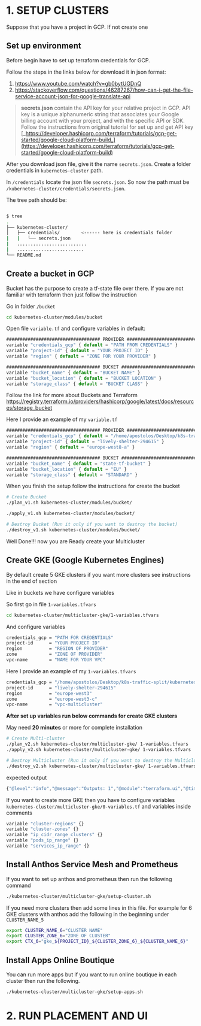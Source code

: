 # 1. SETUP CLUSTERS

Suppose that you have a project in GCP. If not create one

## Set up environment

Before begin have to set up terraform credentials for GCP.

Follow the steps in the links below for download it in json format:

1. https://www.youtube.com/watch?v=gb0bytUGDnQ
2. https://stackoverflow.com/questions/46287267/how-can-i-get-the-file-service-account-json-for-google-translate-api

> **secrets.json** contain the API key for your relative project in GCP. API key is a unique alphanumeric string that associates your Google billing account with your project, and with the specific API or SDK. Follow the instructions from original tutorial for set up and get API key [_https://developer.hashicorp.com/terraform/tutorials/gcp-get-started/google-cloud-platform-build_](https://developer.hashicorp.com/terraform/tutorials/gcp-get-started/google-cloud-platform-build)

After you download json file, give it the name `secrets.json`.
Create a folder credentials in `kubernetes-cluster` path.

In `/credentials` locate the json file `secrets.json`. So now the path must be `/kubernetes-cluster/credentials/secrets.json`.

The tree path should be:

```bash

$ tree
.
├── kubernetes-cluster/
│   ├── credentials/        <------ here is credentials folder
|   |   └── secrets.json
|   ..........................
|   .........................
└── README.md

```

## Create a bucket in GCP

Bucket has the purpose to create a tf-state file over there.
If you are not familiar with terraform then just follow the instruction

Go in folder `/bucket`

```sh
cd kubernetes-cluster/modules/bucket
```

Open file `variable.tf` and configure variables in default:

```js
################################### PROVIDER ##############################
variable "credentials_gcp" { default = "PATH FROM CREDENTIALS" }
variable "project-id" { default = "YOUR PROJECT ID" }
variable "region" { default = "ZONE FOR YOUR PROVIDER" }

################################### BUCKET ###################################
variable "bucket_name" { default = "BUCKET NAME" }
variable "bucket_location" { default = "BUCKET LOCATION" }
variable "storage_class" { default = "BUCKET CLASS" }
```

Follow the link for more about Buckets and Terraform https://registry.terraform.io/providers/hashicorp/google/latest/docs/resources/storage_bucket

Here I provide an example of my `variable.tf`

```js
################################### PROVIDER ##############################
variable "credentials_gcp" { default = "/home/apostolos/Desktop/k8s-traffic-split/kubernetes-cluster/credentials" }
variable "project-id" { default = "lively-shelter-294615" }
variable "region" { default = "europe-west8-a" }

################################### BUCKET ###################################
variable "bucket_name" { default = "state-tf-bucket" }
variable "bucket_location" { default = "EU" }
variable "storage_class" { default = "STANDARD" }
```

When you finish the setup follow the instructions for create the bucket

```sh
# Create Bucket
./plan_v1.sh kubernetes-cluster/modules/bucket/

./apply_v1.sh kubernetes-cluster/modules/bucket/

# Destroy Bucket (Run it only if you want to destroy the bucket)
./destroy_v1.sh kubernetes-cluster/modules/bucket/
```

Well Done!!! now you are Ready create your Multicluster

## Create GKE (Google Kubernetes Engines)

By default create 5 GKE clusters if you want more clusters see instructions in the end of section

Like in buckets we have configure variables

So first go in file `1-variables.tfvars`

```sh
cd kubernetes-cluster/multicluster-gke/1-variables.tfvars
```

And configure variables

```sh
credentials_gcp = "PATH FOR CREDENTIALS"
project-id      = "YOUR PROJECT ID"
region          = "REGION OF PROVIDER"
zone            = "ZONE OF PROVIDER"
vpc-name        = "NAME FOR YOUR VPC"
```

Here I provide an example of my `1-variables.tfvars`

```sh
credentials_gcp = "/home/apostolos/Desktop/k8s-traffic-split/kubernetes-cluster/credentials"
project-id      = "lively-shelter-294615"
region          = "europe-west3"
zone            = "europe-west3-c"
vpc-name        = "vpc-multicluster"
```

**After set up variables run below commands for create GKE clusters**

May need **20 minutes** or more for complete installation

```sh
# Create Multi-cluster
./plan_v2.sh kubernetes-cluster/multicluster-gke/ 1-variables.tfvars
./apply_v2.sh kubernetes-cluster/multicluster-gke/ 1-variables.tfvars

# Destroy Multicluster (Run it only if you want to destroy the Multicluster)
./destroy_v2.sh kubernetes-cluster/multicluster-gke/ 1-variables.tfvars
```

expected output

```js
{"@level":"info","@message":"Outputs: 1","@module":"terraform.ui","@timestamp":"2023-09-20T15:42:34.561607+03:00","outputs":{"region":{"sensitive":false,"type":"string","value":"europe-west3"}},"type":"outputs"}
```

If you want to create more GKE then you have to configure variables `kubernetes-cluster/multicluster-gke/0-variables.tf` and variables inside comments

```js
variable "cluster-regions" {}
variable "cluster-zones" {}
variable "ip_cidr_range_clusters" {}
variable "pods_ip_range" {}
variable "services_ip_range" {}
```

## Install Anthos Service Mesh and Prometheus

If you want to set up anthos and prometheus then run the following command

```sh
./kubernetes-cluster/multicluster-gke/setup-cluster.sh
```

If you need more clusters then add some lines in this file. For example for 6 GKE clusters with anthos add the following in the beginning under `CLUSTER_NAME_5`

```sh
export CLUSTER_NAME_6="CLUSTER NAME"
export CLUSTER_ZONE_6="ZONE OF CLUSTER"
export CTX_6="gke_${PROJECT_ID}_${CLUSTER_ZONE_6}_${CLUSTER_NAME_6}"
```

## Install Apps Online Boutique

You can run more apps but if you want to run online boutique in each cluster then run the following.

```sh
./kubernetes-cluster/multicluster-gke/setup-apps.sh
```

# 2. RUN PLACEMENT AND UI
